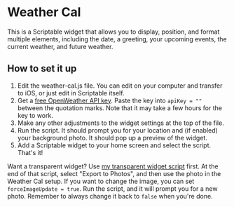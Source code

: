 # Weather Cal
This is a Scriptable widget that allows you to display, position, and format multiple elements, including the date, a greeting, your upcoming events, the current weather, and future weather. 

## How to set it up
1. Edit the weather-cal.js file. You can edit on your computer and transfer to iOS, or just edit in Scriptable itself.
2. Get a [free OpenWeather API key](http://openweathermap.org/api). Paste the key into `apiKey = ""` between the quotation marks. Note that it may take a few hours for the key to work.
3. Make any other adjustments to the widget settings at the top of the file.
4. Run the script. It should prompt you for your location and (if enabled) your background photo. It should pop up a preview of the widget.
5. Add a Scriptable widget to your home screen and select the script. That's it!

Want a transparent widget? Use [my transparent widget script](https://gist.github.com/mzeryck/3a97ccd1e059b3afa3c6666d27a496c9) first. At the end of that script, select "Export to Photos", and then use the photo in the Weather Cal setup. If you want to change the image, you can set `forceImageUpdate = true`. Run the script, and it will prompt you for a new photo. Remember to always change it back to `false` when you're done.
